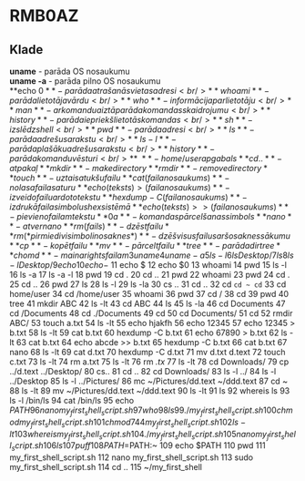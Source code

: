 # RMB0AZ
## Klade <br/>
**uname** - parāda OS nosaukumu<br/>
**uname -a** - parāda pilno OS nosaukumu<br/>
**echo $0** - parāda atrašanās vietas adresi<br/>
**whoami** - parāda lietotāja vārdu<br/>
**who** - informācija par lietotāju<br/>
**man** - ar komandu aiz tā parāda komandas skaidrojumu<br/>
**history** - parāda iepriekš lietotās komandas<br/>
**sh** - izslēdz shell<br/>
**pwd** - parāda adresi<br/>
**ls** - parāda adrešu sarakstu<br/>
**ls -l** - parāda plašāku adrešu sarakstu<br/>
**history** - parāda komandu vēsturi<br/>
**~** - home/user apgabals
**cd ..** - atpakaļ
**mkdir** - make directory
**rmdir** - remove directory
**touch** - uztaisa tukšu failu
**cat (faila nosaukums)** - nolasa faila saturu
**echo (teksts) > (faila nosaukums)** - izveido failu ar doto tekstu
**hexdump -C (faila nosaukums)** - izdrukā faila simbolus hex sistēmā
**echo (teksts) >> (faila nosaukums)** - pievieno failam tekstu
**0a** - komandas pārcelšanas simbols
**nano** - atver nano
**rm (fails)** - dzēst failu
**rm (*pirmie divi simboli no saknes*)** - dzēš visus failus ar šo saknes sākumu
**cp** - kopēt failu
**mv** - pārcelt failu
**tree** - parāda dir tree
**chomd** - maina rights failam
    3  uname
    4  uname -a
    5  ls -l
    6  ls Desktop/
    7  ls
    8  ls -l Desktop/
    9  echo 
   10  echo -$
   11  echo $
   12  echo $0
   13  whoami
   14  pwd
   15  ls -l
   16  ls -a
   17  ls -a -l
   18  pwd
   19  cd .
   20  cd ..
   21  pwd
   22  whoami
   23  pwd
   24  cd .
   25  cd ..
   26  pwd
   27  ls
   28  ls -l
   29  ls -la
   30  cs ..
   31  cd ..
   32  cd `
cd ~
cd `
   33  cd home/user
   34  cd /home/user
   35  whoami
   36  pwd
   37  cd /
   38  cd
   39  pwd
   40  tree
   41  mkdir ABC
   42  ls -lt
   43  cd ABC
   44  ls
   45  ls -la
   46  cd Documents
   47  cd /Documents
   48  cd ./Documents
   49  cd
   50  cd Documents/
   51  cd
   52  rmdir ABC/
   53  touch a.txt
   54  ls -lt
   55  echo hjakfh
   56  echo 12345
   57  echo 12345 > b.txt
   58  ls -lt
   59  cat b.txt
   60  hexdump -C b.txt
   61  echo 67890 > b.txt
   62  ls -lt
   63  cat b.txt
   64  echo abcde  >> b.txt 
   65  hexdump -C b.txt
   66  cat b.txt
   67  nano
   68  ls -lt
   69  cat d.txt
   70  hexdump -C d.txt
   71  mv d.txt d.text
   72  touch c.txt
   73  ls -lt
   74  rm a.txt
   75  ls -lt
   76  rm *.tx*
   77  ls -lt
   78  cd Downloads/
   79  cp ../d.text ../Desktop/
   80  cs..
   81  cd ..
   82  cd Downloads/
   83  ls -l ../
   84  ls -l ../Desktop
   85  ls -l ../Pictures/
   86  mc ~/Pictures/dd.text ~/ddd.text
   87  cd ~
   88  ls -lt
   89  mv ~/Pictures/dd.text ~/ddd.text
   90  ls -lt
   91  ls
   92  whereis ls
   93  ls -l /bin/ls
   94  cat /bin/ls
   95  echo $PATH
   96  nano my_first_shell_script.sh
   97  who
   98  ls
   99  ./my_first_shell_script.sh
  100  chmod my_first_shell_script.sh
  101  chmod 744 my_first_shell_script.sh
  102  ls -lt
  103  whereis my_first_shell_script.sh
  104  ./my_first_shell_script.sh 
  105  nano my_first_shell_script.sh 
  106  ls
  107  puff
  108  PATH=$PATH:~
  109  echo $PATH
  110  pwd
  111  my_first_shell_script.sh 
  112  nano my_first_shell_script.sh 
  113  sudo my_first_shell_script.sh 
  114  cd ..
  115  ~/my_first_shell
